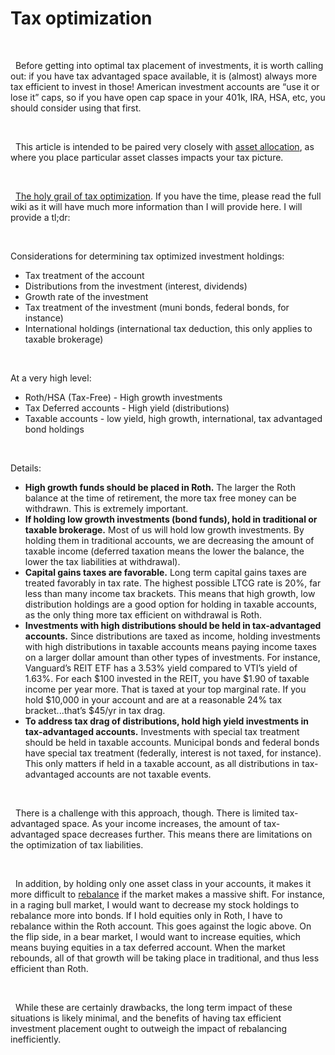 # Tax optimization

&nbsp;

  Before getting into optimal tax placement of investments, it is worth calling out: if you have tax advantaged space available, it is (almost) always more tax efficient to invest in those! American investment accounts are “use it or lose it” caps, so if you have open cap space in your 401k, IRA, HSA, etc, you should consider using that first.

&nbsp;  

  This article is intended to be paired very closely with [asset allocation](/investments/asset-allocation), as where you place particular asset classes impacts your tax picture.

&nbsp;  
	
  [The holy grail of tax optimization](https://www.bogleheads.org/wiki/Tax-efficient_fund_placement). If you have the time, please read the full wiki as it will have much more information than I will provide here. I will provide a tl;dr:

&nbsp;  

Considerations for determining tax optimized investment holdings:
- Tax treatment of the account
- Distributions from the investment (interest, dividends)
- Growth rate of the investment
- Tax treatment of the investment (muni bonds, federal bonds, for instance)
- International holdings (international tax deduction, this only applies to taxable brokerage)

&nbsp;  

At a very high level:
- Roth/HSA (Tax-Free) - High growth investments
- Tax Deferred accounts - High yield (distributions)
- Taxable accounts - low yield, high growth, international, tax advantaged bond holdings 

&nbsp;  

Details:
- **High growth funds should be placed in Roth.** The larger the Roth balance at the time of retirement, the more tax free money can be withdrawn. This is extremely important.
- **If holding low growth investments (bond funds), hold in traditional or taxable brokerage.** Most of us will hold low growth investments. By holding them in traditional accounts, we are decreasing the amount of taxable income (deferred taxation means the lower the balance, the lower the tax liabilities at withdrawal).
- **Capital gains taxes are favorable.** Long term capital gains taxes are treated favorably in tax rate. The highest possible LTCG rate is 20%, far less than many income tax brackets. This means that high growth, low distribution holdings are a good option for holding in taxable accounts, as the only thing more tax efficient on withdrawal is Roth.
- **Investments with high distributions should be held in tax-advantaged accounts.** Since distributions are taxed as income, holding investments with high distributions in taxable accounts means paying income taxes on a larger dollar amount than other types of investments. For instance, Vanguard’s REIT ETF has a 3.53% yield compared to VTI’s yield of 1.63%. For each $100 invested in the REIT, you have $1.90 of taxable income per year more. That is taxed at your top marginal rate. If you hold $10,000 in your account and are at a reasonable 24% tax bracket...that’s $45/yr in tax drag.
- **To address tax drag of distributions, hold high yield investments in tax-advantaged accounts.**
Investments with special tax treatment should be held in taxable accounts. Municipal bonds and federal bonds have special tax treatment (federally, interest is not taxed, for instance). This only matters if held in a taxable account, as all distributions in tax-advantaged accounts are not taxable events.

&nbsp;  

  There is a challenge with this approach, though. There is limited tax-advantaged space. As your income increases, the amount of tax-advantaged space decreases further. This means there are limitations on the optimization of tax liabilities.  

&nbsp;  

  In addition, by holding only one asset class in your accounts, it makes it more difficult to [rebalance](/investments/rebalancing) if the market makes a massive shift. For instance, in a raging bull market, I would want to decrease my stock holdings to rebalance more into bonds. If I hold equities only in Roth, I have to rebalance within the Roth account. This goes against the logic above. On the flip side, in a bear market, I would want to increase equities, which means buying equities in a tax deferred account. When the market rebounds, all of that growth will be taking place in traditional, and thus less efficient than Roth.

&nbsp; 

  While these are certainly drawbacks, the long term impact of these situations is likely minimal, and the benefits of having tax efficient investment placement ought to outweigh the impact of rebalancing inefficiently.
